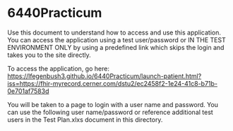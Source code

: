 # 6440Practicum
Use this document to understand how to access and use this application.
You can access the application using a test user/password or IN THE TEST ENVIRONMENT ONLY by using a predefined link which skips the login and takes you to the site directly. 

To access the application, go here: https://lfegenbush3.github.io/6440Practicum/launch-patient.html?iss=https://fhir-myrecord.cerner.com/dstu2/ec2458f2-1e24-41c8-b71b-0e701af7583d

You will be taken to a page to login with a user name and password. You can use the following user name/password or reference additional test users in the Test Plan.xlxs document in this directory. 
